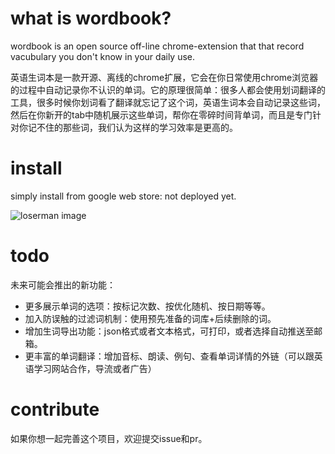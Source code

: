 # what is wordbook?

wordbook is an open source off-line chrome-extension that that record vacubulary you don't know in your daily use.

英语生词本是一款开源、离线的chrome扩展，它会在你日常使用chrome浏览器的过程中自动记录你不认识的单词。它的原理很简单：很多人都会使用划词翻译的工具，很多时候你划词看了翻译就忘记了这个词，英语生词本会自动记录这些词，然后在你新开的tab中随机展示这些单词，帮你在零碎时间背单词，而且是专门针对你记不住的那些词，我们认为这样的学习效率是更高的。

# install

simply install from google web store: not deployed yet.

![loserman image](background.jpg?raw=true "wordbook image")

# todo

未来可能会推出的新功能：

- 更多展示单词的选项：按标记次数、按优化随机、按日期等等。
- 加入防误触的过滤词机制：使用预先准备的词库+后续删除的词。
- 增加生词导出功能：json格式或者文本格式，可打印，或者选择自动推送至邮箱。
- 更丰富的单词翻译：增加音标、朗读、例句、查看单词详情的外链（可以跟英语学习网站合作，导流或者广告）

# contribute

如果你想一起完善这个项目，欢迎提交issue和pr。

